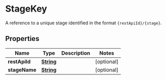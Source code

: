 

# StageKey

A reference to a unique stage identified in the format <code>{restApiId}/{stage}</code>.

## Properties

| Name | Type | Description | Notes |
|------------ | ------------- | ------------- | -------------|
|**restApiId** | [**String**](String.md) |  |  [optional] |
|**stageName** | [**String**](String.md) |  |  [optional] |



